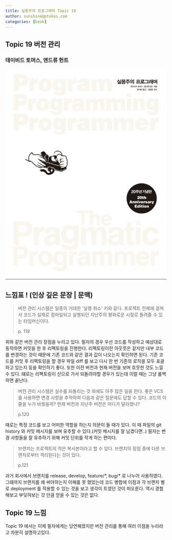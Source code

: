 ```yaml
---
title: 실용주의 프로그래머 Topic 19
author: sunshine@ptokos.com
categories: [book]
---
```


## Topic 19 버전 관리


### 데이비드 토머스, 앤드류 헌트
![Alt text](/assets/img/book/실용주의-프로그래머/cover.png)


## 느낌표 ! (인상 깊은 문장 | 문맥)
> 버전 관리 시스템은 일종의 거대한 '실행 취소' 키와 같다.
> 프로젝트 전체에 걸쳐서 코드가 실제로 컴파일되고 실행되던 지난주의 평화로운 시절로 돌려줄 수 있는 타임머신이다.
> 
> p. 119

위와 같은 버전 관리 장점을 누리고 있다. 필자의 경우 우선 코드를 작성하고 예상대로 동작하면 커밋을 한 후 리펙토링을 진행한다.
리펙토링이란 아웃풋은 같지만 내부 코드를 변경하는 것이 때문에 기존 코드와 같은 결과 값이 나오는지 확인하면 된다. 
기존 코드를 커밋 후 리펙토링을 할 경우 파일 diff 를 보고 다시 한 번 기존의 로직을 모두 포괄하고 있는지 등을 확인하기 좋다. 
또한 이전 버전과 현재 버전을 보며 흐뭇한 것도 느낄 수 있다. 떄로는 리펙토링이 산으로 가서 되돌려야할 경우가 있는데 이럴 때는 그냥 롤백하면 끝난다.


> 버전 관리 시스템은 실수를 되돌리는 것 외에도 아주 많은 일을 한다.
> 좋은 VCS 를 사용하면 변경 사항을 추적하여 다음과 같은 질문에도 답할 수 있다.
> 코드의 이 줄을 누가 바꿨을까? 현재 버전과 지난주 버전은 어디가 달라졌나?
> 
> p.120

때로는 특정 코드를 보고 어떠한 역할을 하는지 의문이 들 때가 있다. 이 때 파일의 git history 와 커밋 메시지를 보며 유추할 수 있다.(커밋 메시지를 잘 남겼다면..) 
필자는 변경 사항들을 잘 유추하기 위해 커밋 단위를 작게 하는 편이다. 

> 브랜치는 프로젝트의 작은 복사본이라고 할 수 있다.
> 브랜치의 장점 중에 다른 브랜치로부터 격리된다는 것이 있다.
> 
> p.121

과거 회사에서 브랜치를 release, develop, feature/\*, bug/\*  로 나누어 사용하였다.
그떄까지 브랜치를 왜 써야하는지 이해를 못 했었는데 코드 병합에 이점과 각 브랜치 별로 deployment 를 적용할 수 있는 것을 보고 생각이 트였던 것이 떠오른다.
역시 경험해보고 부딪혀보는 것 만큼 얻을 수 있는 것은 없다.


## Topic 19 느낌
Topic 19 에서는 이제 필자에게는 당연해졌지만 버전 관리를 통해 여러 이점을 누리라고 차분히 설명하고있다.


